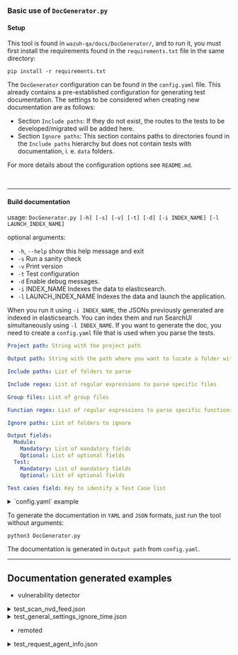### Basic use of `DocGenerator.py`

#### Setup

This tool is found in `wazuh-qa/docs/DocGenerator/`, and to run it, you must first install the requirements found in the `requirements.txt` file in the same directory:

```
pip install -r requirements.txt
```

The `DocGenerator` configuration can be found in the `config.yaml` file. This already contains a pre-established configuration for generating test documentation. The settings to be considered when creating new documentation are as follows:

  - Section `Include paths`: If they do not exist, the routes to the tests to be developed/migrated will be added here. 
  - Section `Ignore paths`: This section contains paths to directories found in the `Include paths` hierarchy but does not contain tests with documentation, i. e. `data` folders.

For more details about the configuration options see `README.md`.

&nbsp;

---

#### Build documentation

usage: `DocGenerator.py [-h] [-s] [-v] [-t] [-d] [-i INDEX_NAME] [-l LAUNCH_INDEX_NAME]`

optional arguments:
 - `-h`, `--help`     show this help message and exit
 - `-s`             Run a sanity check
 - `-v`             Print version
 - `-t`             Test configuration
 - `-d`             Enable debug messages.
 - `-i` INDEX_NAME  Indexes the data to elasticsearch.
 - `-l` LAUNCH_INDEX_NAME  Indexes the data and launch the application.

When you run it using `-i INDEX_NAME`, the JSONs previously generated are indexed in elasticsearch. You can index them and run SearchUI simultaneously using `-l INDEX_NAME`. If you want to generate the doc, you need to create a `config.yaml` file that is used when you parse the tests.

```yaml
Project path: String with the project path

Output path: String with the path where you want to locate a folder with the doc parsed

Include paths: List of folders to parse 

Include regex: List of regular expressions to parse specific files

Group files: List of group files

Function regex: List of regular expressions to parse specific functions

Ignore paths: List of folders to ignore

Output fields:
  Module:
    Mandatory: List of mandatory fields
    Optional: List of optional fields
  Test:
    Mandatory: List of mandatory fields
    Optional: List of optional fields

Test cases field: Key to identify a Test Case list
```

<details><summary>`config.yaml` example</summary>

```yaml
Project path: "../../tests/integration"

Output path: "../output"

Include paths:
  - "../../tests/integration/test_wazuh_db"
  - "../../tests/integration/test_vulnerability_detector"

Include regex:
  - "^test_.*py$"

Group files:
  - "README.md"

Function regex:
  - "^test_"

Ignore paths:
  - "../../tests/integration/test_wazuh_db/data"

Output fields:
  Module:
    Mandatory:
      - brief
      - metadata:
        - modules
        - daemons
        - component
        - operating_system
        - tiers
    Optional:
      - tags
  Test:
    Mandatory:
      - test_logic
      - checks
    Optional:
      - expected_result
      - test_cases

Test cases field: test_cases

```
</details>


To generate the documentation in `YAML` and `JSON` formats, just run the tool without arguments:
```
python3 DocGenerator.py
```

The documentation is generated in `Output path` from `config.yaml`.

---

## Documentation generated examples

- vulnerability detector

<details><summary>test_scan_nvd_feed.json</summary>

```json
{
    "copyright": "Copyright (C) 2015-2021, Wazuh Inc.\nCreated by Wazuh, Inc. <info@wazuh.com>.\nThis program is free software; you can redistribute it and/or modify it under the terms of GPLv2",
    "type": "Integration",
    "description": "These tests will mock RedHat, Canonical, Debian, and Windows systems, and insert custom vulnerabilities and vulnerable packages to check if Vulnerability Detector generates the vulnerability alerts from NVD feed.",
    "tiers": [
        0
    ],
    "component": "Server",
    "platform": [
        "Linux, RHEL5",
        "Linux, RHEL6",
        "Linux, RHEL7",
        "Linux, RHEL8",
        "Linux, Amazon Linux 1",
        "Linux, Amazon Linux 2",
        "Linux, Debian BUSTER",
        "Linux, Debian STRETCH",
        "Linux, Debian WHEEZY",
        "Linux, Ubuntu BIONIC",
        "Linux, Ubuntu XENIAL",
        "Linux, Ubuntu TRUSTY",
        "Linux, Arch Linux"
    ],
    "checks": [
        "There are as many NVD alerts as vulnerable packages.",
        "There are 0 NVD vulnerability alerts for RedHat provider.",
        "The alerts are produced by the NVD provider."
    ],
    "references": [
        "https://documentation.wazuh.com/current/user-manual/capabilities/vulnerability-detection/index.html"
    ],
    "tags": [
        "linux",
        "modulesd",
        "vulnerability_detector"
    ],
    "name": "test_scan_nvd_feed.py",
    "id": 16,
    "group_id": 2,
    "tests": [
        {
            "description": "Check if inserted vulnerable packages are reported by vulnerability detector using the NVD feed.",
            "tier": 0,
            "min_version": 4.1,
            "parameters": [
                "get_configuration (fixture), Get configurations from the module.",
                "configure_environment (fixture), Configure a custom environment for testing.",
                "restart_modulesd (fixture), Restart the wazuh-modulesd daemon.",
                "check_cve_db (fixture), Check if the CVE database exists and its tables are created",
                "mock_vulnerability_scan (fixture), Mock the vulnerability scan inserting custom packages, feeds and changing the host system."
            ],
            "use_cases": "Several vulnerable packages with their respective vulnerabilities are inserted into a simulated agent to generate the corresponding alerts from NVD feed.",
            "expected_output": [
                "r\"Agent '000' is vulnerable to '{cve}'. Condition, '{patch} patch is not installed.'\" (if agent OS is Windows).",
                "r\"The '{package}' package .* from agent .* is vulnerable to '{cve}'\" (for no Windows agents).",
                "r\"The NVD found a total of '{vulnerabilities_number}' potential vulnerabilities for agent .*\""
            ],
            "tags": [
                "nvd",
                "cve"
            ],
            "name": "test_vulnerabilities_report",
            "test_cases": [
                "scan_nvd_configuration-RHEL8",
                "scan_nvd_configuration-RHEL7",
                "scan_nvd_configuration-RHEL6",
                "scan_nvd_configuration-RHEL5",
                "scan_nvd_configuration-BIONIC",
                "scan_nvd_configuration-XENIAL",
                "scan_nvd_configuration-TRUSTY",
                "scan_nvd_configuration-BUSTER",
                "scan_nvd_configuration-STRETCH"
            ]
        }
    ]
}
```
</details>

<details><summary>test_general_settings_ignore_time.json</summary>

```json
{
    "copyright": "Copyright (C) 2015-2021, Wazuh Inc.\nCreated by Wazuh, Inc. <info@wazuh.com>.\nThis program is free software; you can redistribute it and/or modify it under the terms of GPLv2",
    "type": "Integration",
    "description": "The tests will modify the value of ignore_time tag in ossec.conf, set different times and check the result in ossec.log.",
    "tiers": [
        0
    ],
    "component": "Server",
    "platform": [
        "Linux, RHEL5",
        "Linux, RHEL6",
        "Linux, RHEL7",
        "Linux, RHEL8",
        "Linux, Amazon Linux 1",
        "Linux, Amazon Linux 2",
        "Linux, Debian BUSTER",
        "Linux, Debian STRETCH",
        "Linux, Debian WHEEZY",
        "Linux, Ubuntu BIONIC",
        "Linux, Ubuntu XENIAL",
        "Linux, Ubuntu TRUSTY",
        "Linux, Arch Linux"
    ],
    "checks": [
        "Vulnerabilities alerts are not generated before ignore_time time set.",
        "Vulnerabilities alerts are generated after ignore_time time set."
    ],
    "references": [
        "https://documentation.wazuh.com/current/user-manual/capabilities/vulnerability-detection/index.html"
    ],
    "tags": [
        "linux",
        "modulesd",
        "wazuh-db",
        "vulnerability_detector"
    ],
    "name": "test_general_settings_ignore_time.py",
    "id": 5,
    "group_id": 2,
    "tests": [
        {
            "description": "Check if an alert is not fired during the ignore time  interval.",
            "tier": 0,
            "min_version": 4.1,
            "parameters": [
                "get_configuration (fixture), Get configurations from the module.",
                "configure_environment (fixture), Configure a custom environment for testing.",
                "restart_modulesd (fixture), Restart the wazuh-modulesd daemon.",
                "prepare_agent (fixture), Creates a mock agent with a vulnerability for testing purposes.",
                "custom_callback_vulnerability (lambda), Create a callback function from a text pattern."
            ],
            "use_cases": "Different time intervals are used in which alerts are to be ignored.",
            "expected_output": [
                "'{vd.DEFAULT_PACKAGE_NAME}'.+is vulnerable to '{vd.DEFAULT_VULNERABILITY_ID}'"
            ],
            "tags": [
                "time_travel"
            ],
            "name": "test_ignore_time",
            "test_cases": [
                "get_configuration0",
                "get_configuration1",
                "get_configuration2"
            ]
        }
    ]
}
```
</details>

- remoted

<details><summary> test_request_agent_info.json</summary>

```json
{
    "copyright": "Copyright (C) 2015-2021, Wazuh Inc.\nCreated by Wazuh, Inc. <info@wazuh.com>.\nThis program is free software; you can redistribute it and/or modify it under the terms of GPLv2",
    "type": "Integration",
    "description": "Check that manager-agent communication through remoted socket works as expected.",
    "tiers": [
        0
    ],
    "component": "Server",
    "platform": [
        "Linux, RHEL5",
        "Linux, RHEL6",
        "Linux, RHEL7",
        "Linux, RHEL8",
        "Linux, Amazon Linux 1",
        "Linux, Amazon Linux 2",
        "Linux, Debian BUSTER",
        "Linux, Debian STRETCH",
        "Linux, Debian WHEEZY",
        "Linux, Ubuntu BIONIC",
        "Linux, Ubuntu XENIAL",
        "Linux, Ubuntu TRUSTY",
        "Linux, Arch Linux"
    ],
    "checks": [
        "The getconfig request.",
        "The getstate request.",
        "The getconfig request for a disconnected agent."
    ],
    "references": [
        "https://documentation.wazuh.com/current/user-manual/reference/daemons/ossec-remoted.html"
    ],
    "tags": [
        "linux",
        "remoted"
    ],
    "name": "test_request_agent_info.py",
    "id": 67,
    "group_id": 47,
    "tests": [
        {
            "description": "Writes (config/state) requests in $DIR/queue/ossec/request and check if remoted forwards it to the agent, collects the response, and writes it in the socket or returns an error message if the queried agent is disconnected.",
            "tier": 0,
            "min_version": 4.2,
            "parameters": [
                "get_configuration (fixture), Get configurations from the module.",
                "configure_environment (fixture), Configure a custom environment for testing.",
                "remove_shared_files (fixture), Temporary removes txt files from default agent group shared files.",
                "restart_remoted (fixture), Restart the wazuh-remoted daemon.",
                "command_request (String), Use case being evaluated.",
                "expected_answer (String), The expected response from the agent to the manager."
            ],
            "use_cases": "Several requests that are made by the manager to the agent.",
            "expected_output": [
                "Cannot send request",
                "r\"{\"client\":{\"config-profile\":\"centos8\",\"notify_time\":10,\"time-reconnect\":60}}\"",
                "r\"{\"error\":0,\"data\":{\"global\":{\"start\":\"2021-02-26, 06:41:26\",\"end\":\"2021-02-26 08:49:19\"}}}\""
            ],
            "tags": [
                "agent_simulator"
            ],
            "name": "test_request",
            "test_cases": [
                "udp,tcp-disconnected",
                "udp,tcp-get_config",
                "udp,tcp-get_state",
                "tcp-disconnected",
                "tcp-get_config",
                "tcp-get_state",
                "udp-disconnected",
                "udp-get_config",
                "udp-get_state"
            ]
        }
    ]
}
```
</details>